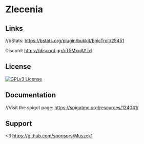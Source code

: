 # Zlecenia


## Links

//bStats: https://bstats.org/plugin/bukkit/EpicTroll/25451

Discord: https://discord.gg/cT5MxqAYTd



## License

[![GPLv3 License](https://img.shields.io/badge/License-GPL%20v3-yellow.svg)](https://opensource.org/licenses/)



## Documentation

//Visit the spigot page: https://spigotmc.org/resources/124041/



## Support

<3 https://github.com/sponsors/Muszek1
